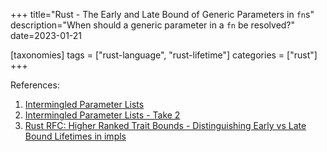 +++
title="Rust - The Early and Late Bound of Generic Parameters in `fn`s"
description="When should a generic parameter in a `fn` be resolved?"
date=2023-01-21

[taxonomies]
tags = ["rust-language", "rust-lifetime"]
categories = ["rust"]
+++

References: 

1. [Intermingled Parameter Lists](http://smallcultfollowing.com/babysteps/blog/2013/10/29/intermingled-parameter-lists/)
2. [Intermingled Parameter Lists - Take 2](http://smallcultfollowing.com/babysteps/blog/2013/11/04/intermingled-parameter-lists/)
3. [Rust RFC: Higher Ranked Trait Bounds - Distinguishing Early vs Late Bound Lifetimes in impls](https://rust-lang.github.io/rfcs/0387-higher-ranked-trait-bounds.html#distinguishing-early-vs-late-bound-lifetimes-in-impls)
